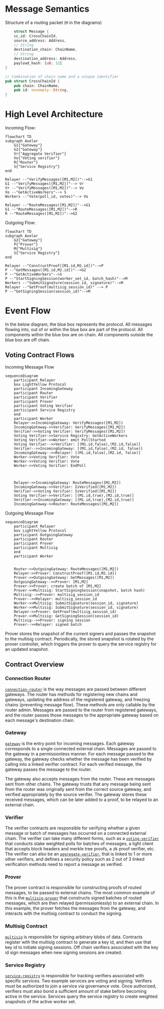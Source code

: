 # Message Semantics

Structure of a routing packet (`M` in the diagrams)

```rust
    struct Message {
    cc_id: CrossChainId,
    source_address: Address,
    // String
    destination_chain: ChainName,
    // String
    destination_address: Address,
    payload_hash: [u8; 32]
}

// Combination of chain name and a unique identifier
pub struct CrossChainId {
    pub chain: ChainName,
    pub id: nonempty::String,
}
```

# High Level Architecture

Incoming Flow:

```mermaid
flowchart TD
subgraph Axelar
	G1{"Gateway"}
    G2{"Gateway"}
	Vr{"Aggregate Verifier"}
	Vo{"Voting verifier"}
	R{"Router"}
    S{"Service Registry"}
end

Relayer --"VerifyMessages([M1,M2])"-->G1
G1 --"VerifyMessages([M1,M2])"--> Vr
Vr --"VerifyMessages([M1,M2])"--> Vo
Vo --"GetActiveWorkers"--> S
Workers --"Vote(poll_id, votes)"--> Vo

Relayer --"RouteMessages([M1,M2])"-->G1
G1 --"RouteMessages([M1,M2])"-->R
R --"RouteMessages([M1,M2])"-->G2
```

Outgoing Flow:

```mermaid
flowchart TD
subgraph Axelar
    G2{"Gateway"}
    P{"Prover"}
    M{"Multisig"}
    S{"Service Registry"}
end

Relayer --"ConstructProof([M1.id,M2.id])"-->P
P --"GetMessages([M1.id,M2.id])"-->G2
P --"GetActiveWorkers"-->S
P --"StartSigningSession(worker_set_id, batch_hash)"-->M
Workers --"SubmitSignature(session_id, signature)"-->M
Relayer --"GetProof(multisig_session_id)" --> P
P --"GetSigningSession(session_id)"-->M
```

# Event Flow

In the below diagram, the blue box represents the protocol. All messages flowing into, out of or within the blue box
are part of the protocol. All components within the blue box are on chain. All components outside the blue box are off
chain.

## Voting Contract Flows

Incoming Message Flow

```mermaid
sequenceDiagram
    participant Relayer
    box LightYellow Protocol
    participant IncomingGateway
    participant Router
    participant Verifier
    participant Prover
    participant Voting Verifier
    participant Service Registry
    end
    participant Worker
    Relayer->>IncomingGateway: VerifyMessages([M1,M2])
    IncomingGateway->>Verifier: VerifyMessages([M1,M2])
    Verifier->>Voting Verifier: VerifyMessages([M1,M2])
    Voting Verifier->>Service Registry: GetActiveWorkers
    Voting Verifier->>Worker: emit PollStarted
    Voting Verifier-->>Verifier: [(M1.id,false),(M2.id,false)]
    Verifier-->>IncomingGateway: [(M1.id,false),(M2.id, false)]
    IncomingGateway-->>Relayer: [(M1.id,false),(M2.id, false)]
    Worker->>Voting Verifier: Vote
    Worker->>Voting Verifier: Vote
    Worker->>Voting Verifier: EndPoll



    Relayer->>IncomingGateway: RouteMessages([M1,M2])
    IncomingGateway->>Verifier: IsVerified([M1,M2])
    Verifier->>Voting Verifier: IsVerified([M1,M2])
    Voting Verifier->>Verifier: [(M1.id,true),(M2.id,true)]
    Verifier->>IncomingGateway: [(M1.id,true),(M2.id,true)]
    IncomingGateway->>Router: RouteMessages([M1,M2])

```

Outgoing Message Flow

```mermaid
sequenceDiagram
    participant Relayer
    box LightYellow Protocol
    participant OutgoingGateway
    participant Router
    participant Prover
    participant Multisig
    end
    participant Worker


    Router->>OutgoingGateway: RouteMessages([M1,M2])
    Relayer->>Prover: ConstructProof([M1.id,M2.id])
    Prover->>OutgoingGateway: GetMessages([M1,M2])
    OutgoingGateway-->>Prover: [M1,M2]
    Prover->>Prover: create batch of [M1,M2]
    Prover->>Multisig: StartSigningSession(snapshot, batch hash)
    Multisig-->>Prover: multisig_session_id
    Prover-->>Relayer: multisig_session_id
    Worker->>Multisig: SubmitSignature(session_id, signature)
    Worker->>Multisig: SubmitSignature(session_id, signature)
    Relayer->>Prover: GetProof(multisig_session_id)
    Prover->>Multisig: GetSigningSession(session_id)
    Multisig-->>Prover: signing session
    Prover-->>Relayer: signed batch

```

Prover stores the snapshot of the current signers and passes the snapshot to the multisig contract.
Periodically, the stored snapshot is rotated by the prover controller, which triggers the prover to
query the service registry for an updated snapshot.

## Contract Overview

### Connection Router

[`connection-router`](contracts/connection_router.md) is the way messages are passed between different gateways. The
router has methods for registering new chains and gateways, updating the address of the registered gateway, and freezing
chains (preventing message flow). These methods are only callable by the router admin. Messages are passed to the router
from registered gateways, and the router passes those messages to the appropriate gateway based on each message's
destination chain.

### Gateway

[`gateway`](contracts/gateway.md) is the entry point for incoming messages. Each gateway corresponds to a single
connected external chain. Messages are passed to the gateway in a permissionless manner. For each message passed to the
gateway, the gateway checks whether the message has been verified by calling into a linked verifier contract. For each
verified message, the gateway passes the message to the router.

The gateway also accepts messages from the router. These are messages sent from other chains. The gateway trusts that
any message being sent from the router was originally sent from the correct source gateway, and verified appropriately
by the source verifier. The gateway stores these received messages, which can be later added to a proof, to be relayed
to an external chain.

### Verifier

The verifier contracts are responsible for verifying whether a given message or batch of messages has occurred on a
connected external chain. The verifier can take many different forms, such as
a [`voting-verifier`](contracts/voting_verifier.md) that conducts stake weighted polls for batches of messages, a light
client that accepts block headers and merkle tree proofs, a zk proof verifier, etc. The verifier can also be
an [`aggregate-verifier`](contracts/aggregate_verifier.md), that is linked to 1 or more other verifiers, and defines a
security policy such as 2 out of 3 linked verification methods need to report a message as verified.

### Prover

The prover contract is responsible for constructing proofs of routed messages, to be passed to external chains. The most
common example of this is the [`multisig-prover`](contracts/multisig_prover.md) that constructs signed batches of routed
messages, which are then relayed (permissionlessly) to an external chain. In this example, the prover fetches the
messages from the gateway, and interacts with the multisig contract to conduct the signing.

### Multisig Contract

[`multisig`](contracts/multisig.md) is responsible for signing arbitrary blobs of data. Contracts register with the
multisig contract to generate a key id, and then use that key id to initiate signing sessions. Off chain verifiers
associated with the key id sign messages when new signing sessions are created.

### Service Registry

[`service-registry`](contracts/service_registry.md) is responsible for tracking verifiers associated with specific
services. Two example services are voting and signing. Verifiers must be authorized to join a service via governance
vote. Once authorized, verifiers must also bond a sufficient amount of stake before becoming active in the service.
Services query the service registry to create weighted snapshots of the active worker set.
